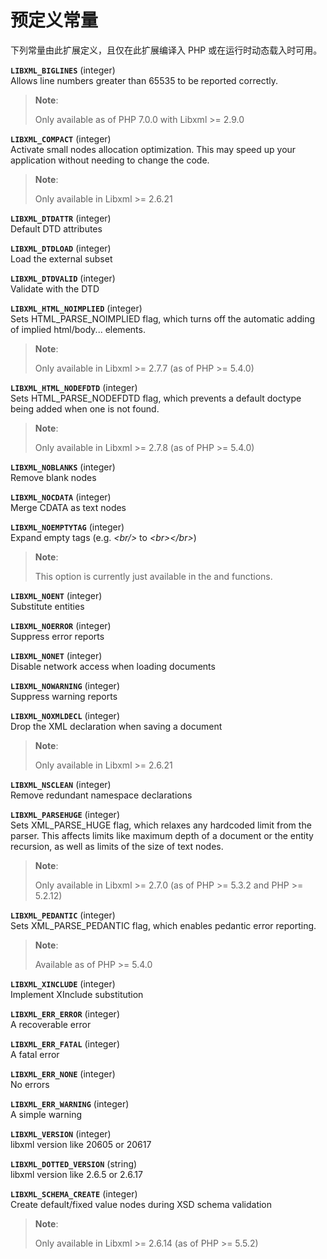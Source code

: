 预定义常量
==========

下列常量由此扩展定义，且仅在此扩展编译入 PHP 或在运行时动态载入时可用。

**`LIBXML_BIGLINES`** (<span class="type">integer</span>)  
<span class="simpara"> Allows line numbers greater than 65535 to be
reported correctly. </span>

> **Note**:
>
> Only available as of PHP 7.0.0 with Libxml \>= 2.9.0

**`LIBXML_COMPACT`** (<span class="type">integer</span>)  
<span class="simpara"> Activate small nodes allocation optimization.
This may speed up your application without needing to change the code.
</span>

> **Note**:
>
> Only available in Libxml \>= 2.6.21

**`LIBXML_DTDATTR`** (<span class="type">integer</span>)  
<span class="simpara"> Default DTD attributes </span>

**`LIBXML_DTDLOAD`** (<span class="type">integer</span>)  
<span class="simpara"> Load the external subset </span>

**`LIBXML_DTDVALID`** (<span class="type">integer</span>)  
<span class="simpara"> Validate with the DTD </span>

**`LIBXML_HTML_NOIMPLIED`** (<span class="type">integer</span>)  
<span class="simpara"> Sets HTML\_PARSE\_NOIMPLIED flag, which turns off
the automatic adding of implied html/body... elements. </span>

> **Note**:
>
> Only available in Libxml \>= 2.7.7 (as of PHP \>= 5.4.0)

**`LIBXML_HTML_NODEFDTD`** (<span class="type">integer</span>)  
<span class="simpara"> Sets HTML\_PARSE\_NODEFDTD flag, which prevents a
default doctype being added when one is not found. </span>

> **Note**:
>
> Only available in Libxml \>= 2.7.8 (as of PHP \>= 5.4.0)

**`LIBXML_NOBLANKS`** (<span class="type">integer</span>)  
<span class="simpara"> Remove blank nodes </span>

**`LIBXML_NOCDATA`** (<span class="type">integer</span>)  
<span class="simpara"> Merge CDATA as text nodes </span>

**`LIBXML_NOEMPTYTAG`** (<span class="type">integer</span>)  
<span class="simpara"> Expand empty tags (e.g. *\<br/\>* to
*\<br\>\</br\>*) </span>

> **Note**:
>
> This option is currently just available in the
> <a href="/class/domdocument.html#DOMDocument::save" class="xref"></a>
> and
> <a href="/class/domdocument.html#DOMDocument::saveXML" class="xref"></a>
> functions.

**`LIBXML_NOENT`** (<span class="type">integer</span>)  
<span class="simpara"> Substitute entities </span>

**`LIBXML_NOERROR`** (<span class="type">integer</span>)  
<span class="simpara"> Suppress error reports </span>

**`LIBXML_NONET`** (<span class="type">integer</span>)  
<span class="simpara"> Disable network access when loading documents
</span>

**`LIBXML_NOWARNING`** (<span class="type">integer</span>)  
<span class="simpara"> Suppress warning reports </span>

**`LIBXML_NOXMLDECL`** (<span class="type">integer</span>)  
<span class="simpara"> Drop the XML declaration when saving a document
</span>

> **Note**:
>
> Only available in Libxml \>= 2.6.21

**`LIBXML_NSCLEAN`** (<span class="type">integer</span>)  
<span class="simpara"> Remove redundant namespace declarations </span>

**`LIBXML_PARSEHUGE`** (<span class="type">integer</span>)  
<span class="simpara"> Sets XML\_PARSE\_HUGE flag, which relaxes any
hardcoded limit from the parser. This affects limits like maximum depth
of a document or the entity recursion, as well as limits of the size of
text nodes. </span>

> **Note**:
>
> Only available in Libxml \>= 2.7.0 (as of PHP \>= 5.3.2 and PHP \>=
> 5.2.12)

**`LIBXML_PEDANTIC`** (<span class="type">integer</span>)  
<span class="simpara"> Sets XML\_PARSE\_PEDANTIC flag, which enables
pedantic error reporting. </span>

> **Note**:
>
> Available as of PHP \>= 5.4.0

**`LIBXML_XINCLUDE`** (<span class="type">integer</span>)  
<span class="simpara"> Implement XInclude substitution </span>

**`LIBXML_ERR_ERROR`** (<span class="type">integer</span>)  
<span class="simpara"> A recoverable error </span>

**`LIBXML_ERR_FATAL`** (<span class="type">integer</span>)  
<span class="simpara"> A fatal error </span>

**`LIBXML_ERR_NONE`** (<span class="type">integer</span>)  
<span class="simpara"> No errors </span>

**`LIBXML_ERR_WARNING`** (<span class="type">integer</span>)  
<span class="simpara"> A simple warning </span>

**`LIBXML_VERSION`** (<span class="type">integer</span>)  
<span class="simpara"> libxml version like 20605 or 20617 </span>

**`LIBXML_DOTTED_VERSION`** (<span class="type">string</span>)  
<span class="simpara"> libxml version like 2.6.5 or 2.6.17 </span>

**`LIBXML_SCHEMA_CREATE`** (<span class="type">integer</span>)  
<span class="simpara"> Create default/fixed value nodes during XSD
schema validation </span>

> **Note**:
>
> Only available in Libxml \>= 2.6.14 (as of PHP \>= 5.5.2)
